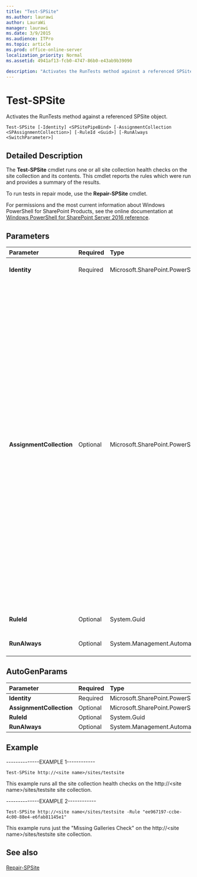 ```yaml
---
title: "Test-SPSite"
ms.author: laurawi
author: LauraWi
manager: laurawi
ms.date: 3/9/2015
ms.audience: ITPro
ms.topic: article
ms.prod: office-online-server
localization_priority: Normal
ms.assetid: 4941af13-fcb0-4747-86b0-e43ab9b39090

description: "Activates the RunTests method against a referenced SPSite object."
---
```


# Test-SPSite

Activates the RunTests method against a referenced SPSite object.
  
```
Test-SPSite [-Identity] <SPSitePipeBind> [-AssignmentCollection <SPAssignmentCollection>] [-RuleId <Guid>] [-RunAlways <SwitchParameter>]
```

## Detailed Description

The **Test-SPSite** cmdlet runs one or all site collection health checks on the site collection and its contents. This cmdlet reports the rules which were run and provides a summary of the results. 
  
To run tests in repair mode, use the **Repair-SPSite** cmdlet. 
  
For permissions and the most current information about Windows PowerShell for SharePoint Products, see the online documentation at [Windows PowerShell for SharePoint Server 2016 reference](https://go.microsoft.com/fwlink/p/?LinkId=671715).
  
## Parameters

|**Parameter**|**Required**|**Type**|**Description**|
|:-----|:-----|:-----|:-----|
|**Identity** <br/> |Required  <br/> |Microsoft.SharePoint.PowerShell.SPSitePipeBind  <br/> |Specifies the URL or GUID of the site to run a test.  <br/> |
|**AssignmentCollection** <br/> |Optional  <br/> |Microsoft.SharePoint.PowerShell.SPAssignmentCollection  <br/> |Manages objects for the purpose of proper disposal. Use of objects, such as **SPWeb** or **SPSite**, can use large amounts of memory and use of these objects in Windows PowerShell scripts requires proper memory management. Using the **SPAssignment** object, you can assign objects to a variable and dispose of the objects after they are needed to free up memory. When **SPWeb**, **SPSite**, or **SPSiteAdministration** objects are used, the objects are automatically disposed of if an assignment collection or the **Global** parameter is not used.  <br/> > [!NOTE]> When the **Global** parameter is used, all objects are contained in the global store. If objects are not immediately used, or disposed of by using the **Stop-SPAssignment** command, an out-of-memory scenario can occur.           |
|**RuleId** <br/> |Optional  <br/> |System.Guid  <br/> |Specifies one specific site health rule to run.  <br/> |
|**RunAlways** <br/> |Optional  <br/> |System.Management.Automation.SwitchParameter  <br/> |Forces a rule to run even if a health check was run.  <br/> |
   
## AutoGenParams

|**Parameter**|**Required**|**Type**|**Description**|
|:-----|:-----|:-----|:-----|
|**Identity** <br/> |Required  <br/> |Microsoft.SharePoint.PowerShell.SPSitePipeBind  <br/> ||
|**AssignmentCollection** <br/> |Optional  <br/> |Microsoft.SharePoint.PowerShell.SPAssignmentCollection  <br/> ||
|**RuleId** <br/> |Optional  <br/> |System.Guid  <br/> ||
|**RunAlways** <br/> |Optional  <br/> |System.Management.Automation.SwitchParameter  <br/> ||
   
## Example

--------------EXAMPLE 1------------ 
  
```
Test-SPSite http://<site name>/sites/testsite
```

This example runs all the site collection health checks on the http://\<site name\>/sites/testsite site collection.
  
--------------EXAMPLE 2------------ 
  
```
Test-SPSite http://<site name</sites/testsite -Rule "ee967197-ccbe-4c00-88e4-e6fab81145e1"
```

This example runs just the "Missing Galleries Check" on the http://\<site name\>/sites/testsite site collection.
  
## See also

#### 

[Repair-SPSite](repair-spsite.md)

